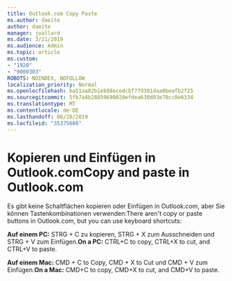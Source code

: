 ```yaml
---
title: Outlook.com Copy Paste
ms.author: daeite
author: daeite
manager: joallard
ms.date: 3/21/2019
ms.audience: Admin
ms.topic: article
ms.custom:
- "1920"
- "9000303"
ROBOTS: NOINDEX, NOFOLLOW
localization_priority: Normal
ms.openlocfilehash: ba51aa82b1eb98ecedcbf779301daa8beafb2f25
ms.sourcegitcommit: 5fb7a4b28859690020efdea630d03e70cc0e6334
ms.translationtype: MT
ms.contentlocale: de-DE
ms.lasthandoff: 06/28/2019
ms.locfileid: "35375608"
---
```

# <a name="copy-and-paste-in-outlookcom"></a><span data-ttu-id="240d8-102">Kopieren und Einfügen in Outlook.com</span><span class="sxs-lookup"><span data-stu-id="240d8-102">Copy and paste in Outlook.com</span></span>

<span data-ttu-id="240d8-103">Es gibt keine Schaltflächen kopieren oder Einfügen in Outlook.com, aber Sie können Tastenkombinationen verwenden:</span><span class="sxs-lookup"><span data-stu-id="240d8-103">There aren't copy or paste buttons in Outlook.com, but you can use keyboard shortcuts:</span></span>

<span data-ttu-id="240d8-104">**Auf einem PC:** STRG + C zu kopieren, STRG + X zum Ausschneiden und STRG + V zum Einfügen.</span><span class="sxs-lookup"><span data-stu-id="240d8-104">**On a PC:** CTRL+C to copy, CTRL+X to cut, and CTRL+V to paste.</span></span>

<span data-ttu-id="240d8-105">**Auf einem Mac:** CMD + C to Copy, CMD + X to Cut und CMD + V zum Einfügen.</span><span class="sxs-lookup"><span data-stu-id="240d8-105">**On a Mac:** CMD+C to copy, CMD+X to cut, and CMD+V to paste.</span></span>